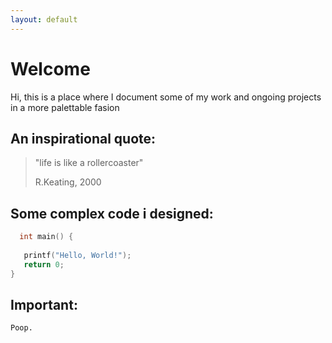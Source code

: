 ```yaml
---
layout: default
---
```


# Welcome



Hi, this is a place where I document some of my work and ongoing projects in a more palettable fasion

## An inspirational quote:

> "life is like a rollercoaster"
>
> R.Keating, 2000

## Some complex code i designed:
```c
  int main() {
   
   printf("Hello, World!");
   return 0;
}
```
## Important:


```
Poop.
```
